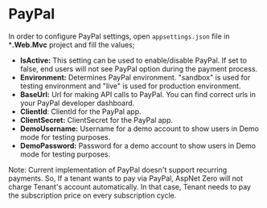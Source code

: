 # PayPal

In order to configure PayPal settings, open `appsettings.json` file in ***.Web.Mvc** project and fill the values;

- **IsActive:** This setting can be used to enable/disable PayPal. If set to false, end users will not see PayPal option during the payment process.
- **Environment:** Determines PayPal environment. "sandbox" is used for testing environment and "live" is used for production environment.
- **BaseUrl:** Url for making API calls to PayPal. You can find correct urls in your PayPal developer dashboard. 
- **ClientId**: ClientId for the PayPal app.
- **ClientSecret:** ClientSecret for the PayPal app.
- **DemoUsername:** Username for a demo account to show users in Demo mode for testing purposes.
- **DemoPassword:** Password for a demo account to show users in Demo mode for testing purposes.

Note: Current implementation of PayPal doesn't support recurring payments. So, If a tenant wants to pay via PayPal, AspNet Zero will not charge Tenant's account automatically. In that case, Tenant needs to pay the subscription price on every subscription cycle.